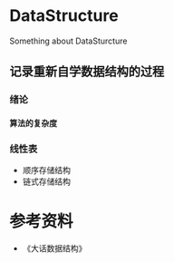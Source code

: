 # DataStructure
Something about DataSturcture
## 记录重新自学数据结构的过程
### 绪论
#### 算法的复杂度

### 线性表
+ 顺序存储结构
+ 链式存储结构



# 参考资料
+ 《大话数据结构》
